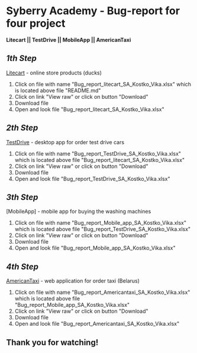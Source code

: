 # Syberry Academy - Bug-report for four project

**Litecart || TestDrive || MobileApp || AmericanTaxi**

## *1th Step* ## 

[Litecart](https://litecart.stqa.ru/en/) - online store products (ducks) 

1) Click on file with name "Bug_report_litecart_SA_Kostko_Vika.xlsx" which is located above file "README.md"
2) Click on link "View raw" or click on button "Download"
3) Download file
4) Open and look file "Bug_report_litecart_SA_Kostko_Vika.xlsx"

## *2th Step* ##

[TestDrive](https://testdrive.andersenlab.com/) - desktop app for order test drive cars

1) Click on file with name "Bug_report_TestDrive_SA_Kostko_Vika.xlsx" which is located above file "Bug_report_litecart_SA_Kostko_Vika.xlsx"
2) Click on link "View raw" or click on button "Download"
3) Download file
4) Open and look file "Bug_report_TestDrive_SA_Kostko_Vika.xlsx"

## *3th Step* ##

[MobileApp] - mobile app for buying the washing machines

1) Click on file with name "Bug_report_Mobile_app_SA_Kostko_Vika.xlsx" which is located above file "Bug_report_TestDrive_SA_Kostko_Vika.xlsx"
2) Click on link "View raw" or click on button "Download"
3) Download file
4) Open and look file "Bug_report_Mobile_app_SA_Kostko_Vika.xlsx"

## *4th Step* ##

[AmericanTaxi](https://americantaxi.andersenlab.com/americantaxi/login.php) - web application for order taxi (Belarus)

1) Click on file with name "Bug_report_Americantaxi_SA_Kostko_Vika.xlsx" which is located above file "Bug_report_Mobile_app_SA_Kostko_Vika.xlsx"
2) Click on link "View raw" or click on button "Download"
3) Download file
4) Open and look file "Bug_report_Americantaxi_SA_Kostko_Vika.xlsx"

## Thank you for watching! ##

